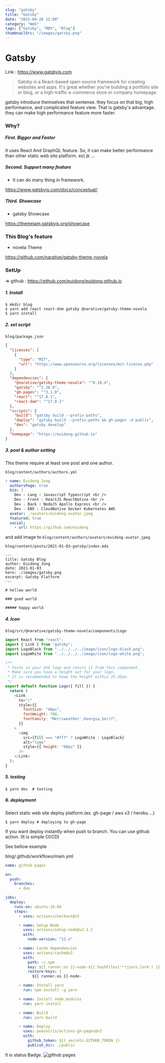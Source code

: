 ```yaml
---
slug: "gatsby"
title: "Gatsby"
date: "2022-04-20 12:00"
category: "Web"
tags: ["Gatsby", "MDX", "Blog"]
thumbnailSrc: "/images/gatsby.png"
---
```

# Gatsby

Link : https://www.gatsbyjs.com

> Gatsby is a React-based open-source framework for creating websites and apps.
> It's great whether you're building a portfolio site or blog,
> or a high-traffic e-commerce store or company homepage.

gatsby introduce themselves that sentense. they focus on that big, high performance, and complicated feature view.
That is gatsby's advantage. they can make high performance feature more faster.

### Why?

##### First. Bigger and Faster

It uses React And GraphQL feature.
So, it can make better performance than other static web site platform. ex) jk ...

##### Second. Support many feature

- It can do many thing in framework.

https://www.gatsbyjs.com/docs/conceptual/

##### Third. Showcase

- gatsby Showcase

https://themejam.gatsbyjs.org/showcase

### This Blog's feature

- novela Theme

https://github.com/narative/gatsby-theme-novela

### SetUp

=> github : https://github.com/euidong/euidong.github.io

##### 1. Install

```shell
$ mkdir blog
$ yarn add react react-dom gatsby @narative/gatsby-theme-novela
$ yarn install
```

##### 2. set script

`blog/package.json`

```json
{
  "licenses": [
    {
      "type": "MIT",
      "url": "https://www.opensource.org/licenses/mit-license.php"
    }
  ],
  "dependencies": {
    "@narative/gatsby-theme-novela": "^0.18.4",
    "gatsby": "^2.28.0",
    "gh-pages": "^3.1.0",
    "react": "^17.0.1",
    "react-dom": "^17.0.1"
  },
  "scripts": {
    "build": "gatsby build --prefix-paths",
    "deploy": "gatsby build --prefix-paths && gh-pages -d public",
    "dev": "gatsby develop"
  },
  "homepage": "https://euidong.github.io"
}
```

##### 3. post & author setting

This theme require at least one post and one author.

`blog/content/authors/authors.yml`

```yml
- name: Euidong Jung
  authorsPage: true
  bio: |
    Dev - Lang : Javascript Typescript <br />
    Dev - Front : ReactJS ReactNative <br />
    Dev - Back : NodeJS Apollo Express <br />
    Dev - ENV : CloudNative Docker Kubernates AWS
  avatar: ./avatars/euidong-avatar.jpeg
  featured: true
  social:
    - url: https://github.com/euidong
```

and add image to
`blog/content/authors/avatars/euidong-avatar.jpeg`

`blog/content/posts/2021-01-03-gatsby/index.mdx`

```mdx
---
title: Gatsby Blog
author: Euidong Jung
date: 2021-01-03
hero: ./images/gatsby.png
excerpt: Gatsby Flatform
---

# hellow world

### good world

##### happy world
```

##### 4. Icon

`blog/src/@narative/gatsby-theme-novela/components/Logo`

```javascript
import React from "react";
import { Link } from "gatsby";
import LogoBlack from "../../../../image/icon/logo-black.png";
import LogoWhite from "../../../../image/icon/logo-white.png";

/**
 * Paste in your SVG logo and return it from this component.
 * Make sure you have a height set for your logo.
 * It is recommended to keep the height within 25-35px.
 */
export default function Logo({ fill }) {
  return (
    <Link
      to="/"
      style={{
        fontSize: "40px",
        fontWeight: 700,
        fontFamily: "Merriweather',Georgia,Serif",
      }}
    >
      <img
        src={fill === "#fff" ? LogoWhite : LogoBlack}
        alt="logo"
        style={{ height: "60px" }}
      />
    </Link>
  );
}
```

##### 5. testing

```shell
$ yarn dev  # testing
```

##### 6. deployment

Select static web site deploy platform.(ex. gh-page / aws s3 / heroku ...)

```shell
$ yarn deploy # deploying to gh-page
```

If you want deploy instantly when push to branch. You can use github action. (It is simple CI/CD)

See bellow example

blog/.github/workflows/main.yml

```yml
name: github pages

on:
  push:
    branches:
      - dev

jobs:
  deploy:
    runs-on: ubuntu-18.04
    steps:
      - uses: actions/checkout@v2

      - name: Setup Node
        uses: actions/setup-node@v2.1.2
        with:
          node-version: "12.x"

      - name: Cache dependencies
        uses: actions/cache@v2
        with:
          path: ~/.npm
          key: ${{ runner.os }}-node-${{ hashFiles('**/yarn.lock') }}
          restore-keys: |
            ${{ runner.os }}-node-

      - name: Install yarn
        run: npm install -g yarn

      - name: Install node_modules
        run: yarn install

      - name: Build
        run: yarn build

      - name: Deploy
        uses: peaceiris/actions-gh-pages@v3
        with:
          github_token: ${{ secrets.GITHUB_TOKEN }}
          publish_dir: ./public
```

It is status Badge.
![github pages](https://github.com/euidong/euidong.github.io/workflows/github%20pages/badge.svg?branch=dev&event=push)